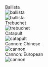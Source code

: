 Ballista<br/>![ballista](http://etc.usf.edu/clipart/79400/79420/79420_catapult_md.gif)<br/>![ballista](https://users.ece.cmu.edu/~koopman/ballista/pics/ballist1.gif)<br/>Trebuchet<br/>![trebuchet](http://silverhawkauthor.com/images/site_graphics/Siegecraft/5._Trebuchet_by_Viollet-leDuc_Mangonel.jpg)<br/>Catapult<br/>![catapult](https://s-media-cache-ak0.pinimg.com/originals/ca/f8/e1/caf8e148882f1aa40182ca9662263ba7.jpg)<br/>Cannon: Chinese<br/>![cannon](https://s-media-cache-ak0.pinimg.com/736x/3d/4c/4a/3d4c4a0971ab22e63c7aa42faf1afcc3.jpg)<br/>Cannon: European<br/>![cannon](https://s-media-cache-ak0.pinimg.com/originals/ab/24/a9/ab24a9b038b11514df7267845237d8ac.jpg)<br/>
